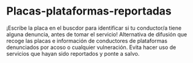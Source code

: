 # Placas-plataformas-reportadas
¡Escribe la placa en el buscdor para identificar si tu conductor/a tiene alguna denuncia, antes de tomar el servicio!  Alternativa de difusión que recoge las placas e información de conductores de plataformas denunciados por acoso o cualquier vulneración. Evita hacer uso de servicios que hayan sido reportados y ponte a salvo.  
